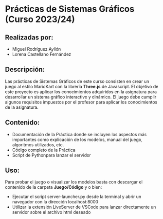# Prácticas de Sistemas Gráficos (Curso 2023/24)
## Realizadas por:
- Miguel Rodríguez Ayllón
- Lorena Castellano Fernández

## Descripción:
Las prácticas de Sistemas Gráficos de este curso consisten en crear un juego al estilo MarioKart con la librería **Three.js** de Javascript. 
El objetivo de este proyecto es aplicar los conocimientos adquiridos en la asignatura para desarrollar un sistema gráfico interactivo y dinámico. 
El juego debe cumplir algunos requisitos impuestos por el profesor para aplicar los conocimientos de la asignatura.

## Contenido:
- Documentación de la Práctica donde se incluyen los aspectos más importantes como explicación de los modelos, manual del juego, algoritmos utilizados, etc.
- Código completo de la Práctica
- Script de Pythonpara lanzar el servidor

## Uso:
Para probar el juego o visualizar los modelos basta con descargar el contenido de la carpeta **Juego/Código** y o bien:
- Ejecutar el script server-launcher.py desde la terminal y abrir un navegador con la dirección localhost:8000
- Utilizar la extensión LiveServer de VSCode para lanzar directamente un servidor sobre el archivo html deseado

